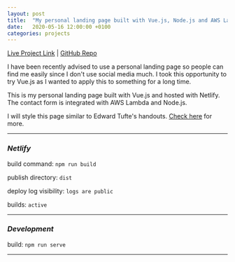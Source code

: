 ```yaml
---
layout: post
title:  "My personal landing page built with Vue.js, Node.js and AWS Lambda."
date:   2020-05-16 12:00:00 +0100
categories: projects
---
```

[Live Project Link](https://gokhanarkan.com/) |
[GitHub Repo](https://github.com/gokhj/gokhanarkan.com)

I have been recently advised to use a personal landing page so people can find me easily since I don't use social media much. I took this opportunity to try Vue.js as I wanted to apply this to something for a long time.

This is my personal landing page built with Vue.js and hosted with Netlify. The contact form is integrated with AWS Lambda and Node.js.

I will style this page similar to Edward Tufte's handouts. [Check here](https://edwardtufte.github.io/tufte-css/) for more.

---

### *Netlify*

build command: ```npm run build```

publish directory: ```dist```

deploy log visibility: ```logs are public```

builds: ```active```

---

### *Development*

build: ```npm run serve```

---